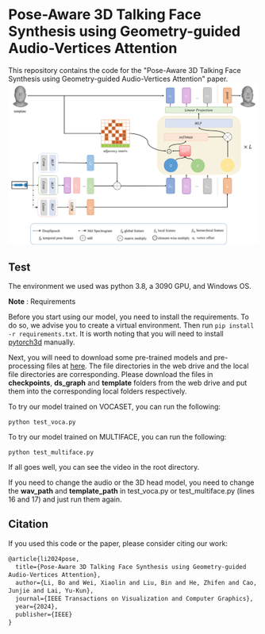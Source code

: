 # Pose-Aware 3D Talking Face Synthesis using Geometry-guided Audio-Vertices Attention

This repository contains the code for the "Pose-Aware 3D Talking Face Synthesis using Geometry-guided Audio-Vertices Attention" paper.
![model](model.png)


## Test
The environment we used was python 3.8, a 3090 GPU, and Windows OS.

**Note** : Requirements

Before you start using our model, you need to install the requirements. To do so, we advise you to create a virtual environment. Then run `pip install -r requirements.txt`. It is worth noting that you will need to install [pytorch3d](https://github.com/facebookresearch/pytorch3d/blob/main/INSTALL.md) manually.

Next, you will need to download some pre-trained models and pre-processing files at [here](https://drive.google.com/drive/folders/12wYtXgGfv2QuSNVbMv6zN4m1FZQ6Orqe?usp=sharing). The file directories in the web drive and the local file directories are corresponding. Please download the files in **checkpoints**, **ds_graph** and **template** folders from the web drive and put them into the corresponding local folders respectively.

To try our model trained on VOCASET, you can run the following:
```shell
python test_voca.py
```

To try our model trained on MULTIFACE, you can run the following:
```shell
python test_multiface.py
```

If all goes well, you can see the video in the root directory.

If you need to change the audio or the 3D head model, you need to change the **wav_path** and **template_path** in test_voca.py or test_multiface.py (lines 16 and 17) and just run them again.


## Citation
If you used this code or the paper, please consider citing our work:
```
@article{li2024pose,
  title={Pose-Aware 3D Talking Face Synthesis using Geometry-guided Audio-Vertices Attention},
  author={Li, Bo and Wei, Xiaolin and Liu, Bin and He, Zhifen and Cao, Junjie and Lai, Yu-Kun},
  journal={IEEE Transactions on Visualization and Computer Graphics},
  year={2024},
  publisher={IEEE}
}
```
